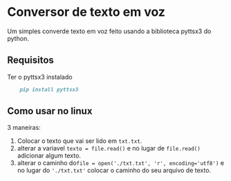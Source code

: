 # Conversor de texto em voz
Um simples converde texto em voz feito usando a biblioteca pyttsx3 do python.

## Requisitos
Ter o pyttsx3 instalado
```md
    pip install pyttsx3
```

## Como usar no linux
3 maneiras:
  1. Colocar o texto que vai ser lido em `txt.txt`.
  2. alterar a variavel `texto = file.read()` e no lugar de `file.read()` adicionar algum texto.
  3. alterar o caminho do`file = open('./txt.txt', 'r', encoding='utf8')` e no lugar do `'./txt.txt'` colocar o caminho do seu arquivo de texto.

##



